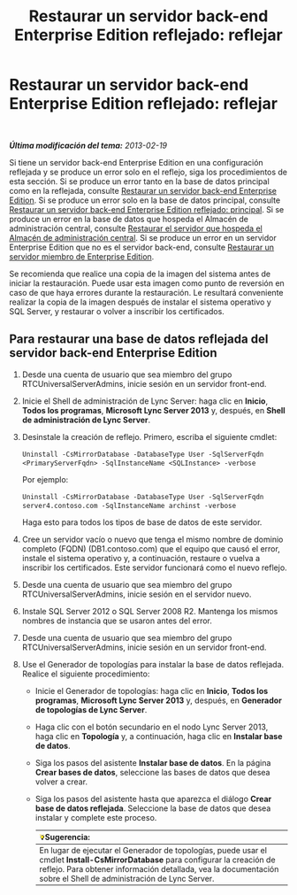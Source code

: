 ﻿---
title: 'Restaurar un servidor back-end Enterprise Edition reflejado: reflejar'
TOCTitle: 'Restaurar un servidor back-end Enterprise Edition reflejado: reflejar'
ms:assetid: 4b3c8eae-6f1f-4377-b39b-6699e725c517
ms:mtpsurl: https://technet.microsoft.com/es-es/library/JJ945626(v=OCS.15)
ms:contentKeyID: 52061681
ms.date: 01/07/2017
mtps_version: v=OCS.15
ms.translationtype: HT
---

# Restaurar un servidor back-end Enterprise Edition reflejado: reflejar

 

_**Última modificación del tema:** 2013-02-19_

Si tiene un servidor back-end Enterprise Edition en una configuración reflejada y se produce un error solo en el reflejo, siga los procedimientos de esta sección. Si se produce un error tanto en la base de datos principal como en la reflejada, consulte [Restaurar un servidor back-end Enterprise Edition](lync-server-2013-restoring-an-enterprise-edition-back-end-server.md). Si se produce un error solo en la base de datos principal, consulte [Restaurar un servidor back-end Enterprise Edition reflejado: principal](lync-server-2013-restoring-a-mirrored-enterprise-edition-back-end-server-primary.md). Si se produce un error en la base de datos que hospeda el Almacén de administración central, consulte [Restaurar el servidor que hospeda el Almacén de administración central](lync-server-2013-restoring-the-server-hosting-the-central-management-store.md). Si se produce un error en un servidor Enterprise Edition que no es el servidor back-end, consulte [Restaurar un servidor miembro de Enterprise Edition](lync-server-2013-restoring-an-enterprise-edition-member-server.md).

Se recomienda que realice una copia de la imagen del sistema antes de iniciar la restauración. Puede usar esta imagen como punto de reversión en caso de que haya errores durante la restauración. Le resultará conveniente realizar la copia de la imagen después de instalar el sistema operativo y SQL Server, y restaurar o volver a inscribir los certificados.

## Para restaurar una base de datos reflejada del servidor back-end Enterprise Edition

1.  Desde una cuenta de usuario que sea miembro del grupo RTCUniversalServerAdmins, inicie sesión en un servidor front-end.

2.  Inicie el Shell de administración de Lync Server: haga clic en **Inicio**, **Todos los programas**, **Microsoft Lync Server 2013** y, después, en **Shell de administración de Lync Server**.

3.  Desinstale la creación de reflejo. Primero, escriba el siguiente cmdlet:
    
        Uninstall -CsMirrorDatabase -DatabaseType User -SqlServerFqdn <PrimaryServerFqdn> -SqlInstanceName <SQLInstance> -verbose
    
    Por ejemplo:
    
        Uninstall -CsMirrorDatabase -DatabaseType User -SqlServerFqdn server4.contoso.com -SqlInstanceName archinst -verbose
    
    Haga esto para todos los tipos de base de datos de este servidor.

4.  Cree un servidor vacío o nuevo que tenga el mismo nombre de dominio completo (FQDN) (DB1.contoso.com) que el equipo que causó el error, instale el sistema operativo y, a continuación, restaure o vuelva a inscribir los certificados. Este servidor funcionará como el nuevo reflejo.

5.  Desde una cuenta de usuario que sea miembro del grupo RTCUniversalServerAdmins, inicie sesión en el servidor nuevo.

6.  Instale SQL Server 2012 o SQL Server 2008 R2. Mantenga los mismos nombres de instancia que se usaron antes del error.

7.  Desde una cuenta de usuario que sea miembro del grupo RTCUniversalServerAdmins, inicie sesión en un servidor front-end.

8.  Use el Generador de topologías para instalar la base de datos reflejada. Realice el siguiente procedimiento:
    
      - Inicie el Generador de topologías: haga clic en **Inicio**, **Todos los programas**, **Microsoft Lync Server 2013** y, después, en **Generador de topologías de Lync Server**.
    
      - Haga clic con el botón secundario en el nodo Lync Server 2013, haga clic en **Topología** y, a continuación, haga clic en **Instalar base de datos**.
    
      - Siga los pasos del asistente **Instalar base de datos**. En la página **Crear bases de datos**, seleccione las bases de datos que desea volver a crear.
    
      - Siga los pasos del asistente hasta que aparezca el diálogo **Crear base de datos reflejada**. Seleccione la base de datos que desea instalar y complete este proceso.
        
        <table>
        <thead>
        <tr class="header">
        <th><img src="images/JJ205319.tip(OCS.15).gif" title="tip" alt="tip" />Sugerencia:</th>
        </tr>
        </thead>
        <tbody>
        <tr class="odd">
        <td>En lugar de ejecutar el Generador de topologías, puede usar el cmdlet <strong>Install-CsMirrorDatabase</strong> para configurar la creación de reflejo. Para obtener información detallada, vea la documentación sobre el Shell de administración de Lync Server.</td>
        </tr>
        </tbody>
        </table>

